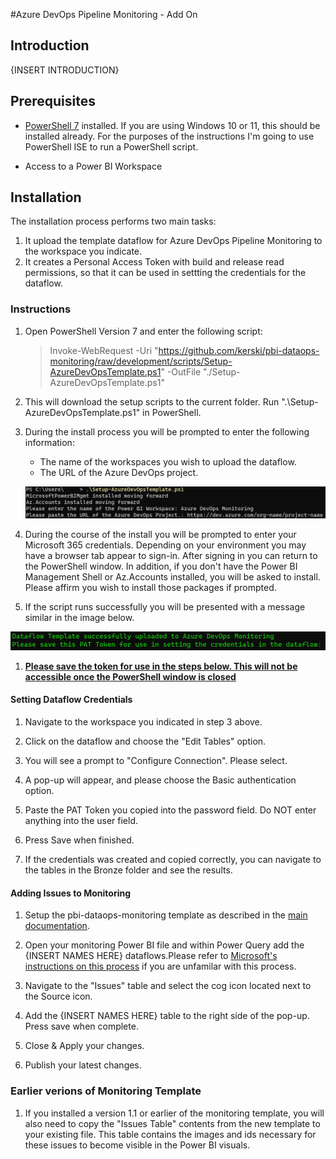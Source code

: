 #Azure DevOps Pipeline Monitoring - Add On

## Introduction

{INSERT INTRODUCTION}

## Prerequisites

-  <a href="https://docs.microsoft.com/en-us/powershell/scripting/install/installing-powershell-on-windows?view=powershell-7.2" target="_blank">PowerShell 7</a> installed.  If you are using Windows 10 or 11, this should be installed already. For the purposes of the instructions I'm going to use PowerShell ISE to run a PowerShell script. 

- Access to a Power BI Workspace

## Installation

The installation process performs two main tasks:

1) It upload the template dataflow for Azure DevOps Pipeline Monitoring to the workspace you indicate.
2) It creates a Personal Access Token with build and release read permissions, so that it can be used in settting the credentials for the dataflow. 

### Instructions

1. Open PowerShell Version 7 and enter the following script:
    > Invoke-WebRequest -Uri "https://github.com/kerski/pbi-dataops-monitoring/raw/development/scripts/Setup-AzureDevOpsTemplate.ps1" -OutFile "./Setup-AzureDevOpsTemplate.ps1"
    
1. This will download the setup scripts to the current folder.  Run ".\Setup-AzureDevOpsTemplate.ps1" in PowerShell.

1. During the install process you will be prompted to enter the following information:

    - The name of the workspaces you wish to upload the dataflow.
    - The URL of the Azure DevOps project.

    ![Prompt for information in install script](./images/enter-information.png)

1. During the course of the install you will be prompted to enter your Microsoft 365 credentials. Depending on your environment you may have a browser tab appear to sign-in. After signing in you can return to the PowerShell window. In addition, if you don't have the Power BI Management Shell or Az.Accounts installed, you will be asked to install.  Please affirm you wish to install those packages if prompted.

1. If the script runs successfully you will be presented with a message similar in the image below.

![Successful Install Message](./images/success-message.png)

1. <strong><u>Please save the token for use in the steps below.  This will not be accessible once the PowerShell window is closed</u></strong>

#### Setting Dataflow Credentials

1.  Navigate to the workspace you indicated in step 3 above.

2.  Click on the dataflow and choose the "Edit Tables" option.

3. You will see a prompt to "Configure Connection".  Please select.

4. A pop-up will appear, and please choose the Basic authentication option.

5. Paste the PAT Token you copied into the password field. Do NOT enter anything into the user field.

6. Press Save when finished.

7. If the credentials was created and copied correctly, you can navigate to the tables in the Bronze folder and see the results.

#### Adding Issues to Monitoring

1. Setup the pbi-dataops-monitoring template as described in the [main documentation](../README.md).

1. Open your monitoring Power BI file and within Power Query add the {INSERT NAMES HERE} dataflows.Please refer to [Microsoft's instructions on this process](https://learn.microsoft.com/en-us/power-bi/transform-model/dataflows/dataflows-configure-consume#consume-a-dataflow) if you are unfamilar with this process.

1. Navigate to the "Issues" table and select the cog icon located next to the Source icon.

1. Add the {INSERT NAMES HERE} table to the right side of the pop-up. Press save when complete.

1. Close & Apply your changes.  

1. Publish your latest changes.

### Earlier verions of Monitoring Template
1. If you installed a version 1.1 or earlier of the monitoring template, you will also need to copy the "Issues Table" contents from the new template to your existing file.  This table contains the images and ids necessary for these issues to become visible in the Power BI visuals.
